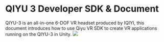 # QIYU 3 Developer SDK & Document
QIYU-3 is an all-in-one 6-DOF VR headset produced by IQIYI, this document introduces how to use Qiyu VR SDK to create VR applications running on the QIYU-3 in Unity.
![](https://github.com/iQIYIVR/QIYU_VR_v3/blob/main/img/home.about.qiyu3.device.png)
